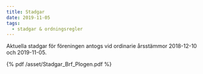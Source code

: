 ```yaml
---
title: Stadgar
date: 2019-11-05
tags:
  - stadgar & ordningsregler
---
```


Aktuella stadgar för föreningen antogs vid ordinarie årsstämmor 2018-12-10 och 2019-11-05.

<!--more-->

{% pdf /asset/Stadgar_Brf_Plogen.pdf %}